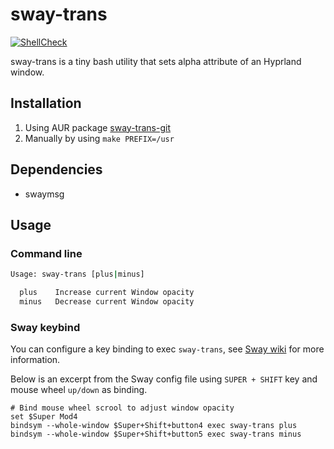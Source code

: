 # sway-trans

[![ShellCheck](https://github.com/jlaunay/sway-trans/actions/workflows/shellcheck.yml/badge.svg)](https://github.com/jlaunay/sway-trans/actions/workflows/shellcheck.yml)

sway-trans is a tiny bash utility that sets alpha attribute of an Hyprland window.

## Installation

1. Using AUR package [sway-trans-git](https://aur.archlinux.org/packages/sway-trans-git)
2. Manually by using `make PREFIX=/usr`

## Dependencies

   - swaymsg

## Usage
### Command line
```sh
Usage: sway-trans [plus|minus]

  plus    Increase current Window opacity
  minus   Decrease current Window opacity
 ```

 ### Sway keybind
 You can configure a key binding to exec `sway-trans`, see [Sway wiki](https://github.com/swaywm/sway/wiki/Shortcut-handling) for more information.

 Below is an excerpt from the Sway config file using `SUPER + SHIFT` key and mouse wheel `up/down` as binding.
```jsonc
# Bind mouse wheel scrool to adjust window opacity
set $Super Mod4
bindsym --whole-window $Super+Shift+button4 exec sway-trans plus
bindsym --whole-window $Super+Shift+button5 exec sway-trans minus
```

